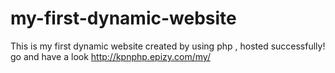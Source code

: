 # my-first-dynamic-website
This is my first dynamic website created by using php , hosted successfully! go and have a look http://kpnphp.epizy.com/my/
